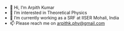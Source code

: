 - 👋 Hi, I’m Arpith Kumar 
- 👀 I’m interested in Theoretical Physics
- 🌱 I’m currently working as a SRF at IISER Mohali, India 
- 📫 Please reach me on arpithk.phy@gmail.com

<!---
arpithkphy/arpithkphy is a ✨ special ✨ repository because its `README.md` (this file) appears on your GitHub profile.
You can click the Preview link to take a look at your changes.
--->
